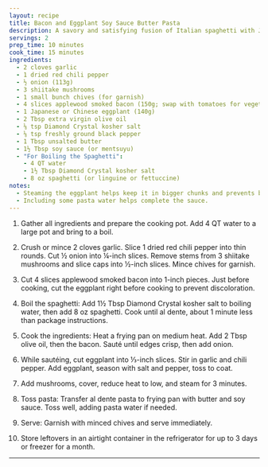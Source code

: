 ```yaml
---
layout: recipe
title: Bacon and Eggplant Soy Sauce Butter Pasta
description: A savory and satisfying fusion of Italian spaghetti with Japanese seasonings, perfect for a quick weeknight meal.
servings: 2
prep_time: 10 minutes
cook_time: 15 minutes
ingredients:
  - 2 cloves garlic
  - 1 dried red chili pepper
  - ½ onion (113g)
  - 3 shiitake mushrooms
  - 1 small bunch chives (for garnish)
  - 4 slices applewood smoked bacon (150g; swap with tomatoes for vegetarian)
  - 1 Japanese or Chinese eggplant (140g)
  - 2 Tbsp extra virgin olive oil
  - ⅛ tsp Diamond Crystal kosher salt
  - ⅛ tsp freshly ground black pepper
  - 1 Tbsp unsalted butter
  - 1½ Tbsp soy sauce (or mentsuyu)
  - "For Boiling the Spaghetti":
    - 4 QT water
    - 1½ Tbsp Diamond Crystal kosher salt
    - 8 oz spaghetti (or linguine or fettuccine)
notes:
  - Steaming the eggplant helps keep it in bigger chunks and prevents breaking.
  - Including some pasta water helps complete the sauce.
---
```


1. Gather all ingredients and prepare the cooking pot. Add 4 QT water to a large pot and bring to a boil.

2. Crush or mince 2 cloves garlic. Slice 1 dried red chili pepper into thin rounds. Cut ½ onion into ¼-inch slices. Remove stems from 3 shiitake mushrooms and slice caps into ½-inch slices. Mince chives for garnish.

3. Cut 4 slices applewood smoked bacon into 1-inch pieces. Just before cooking, cut the eggplant right before cooking to prevent discoloration.

4. Boil the spaghetti: Add 1½ Tbsp Diamond Crystal kosher salt to boiling water, then add 8 oz spaghetti. Cook until al dente, about 1 minute less than package instructions.

5. Cook the ingredients: Heat a frying pan on medium heat. Add 2 Tbsp olive oil, then the bacon. Sauté until edges crisp, then add onion.

6. While sautéing, cut eggplant into ⅓-inch slices. Stir in garlic and chili pepper. Add eggplant, season with salt and pepper, toss to coat.

7. Add mushrooms, cover, reduce heat to low, and steam for 3 minutes.

8. Toss pasta: Transfer al dente pasta to frying pan with butter and soy sauce. Toss well, adding pasta water if needed.

9. Serve: Garnish with minced chives and serve immediately.

10. Store leftovers in an airtight container in the refrigerator for up to 3 days or freezer for a month.
--- 
